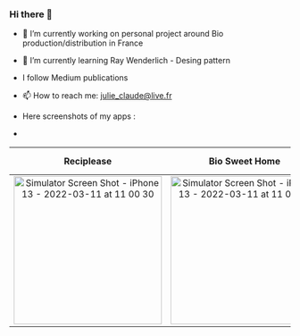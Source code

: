 ### Hi there 👋

- 🔭 I’m currently working on personal project around Bio production/distribution in France  
- 🌱 I’m currently learning Ray Wenderlich - Desing pattern
- I follow Medium publications
- 📫 How to reach me: julie_claude@live.fr


- Here screenshots of my apps :
- 
|  Reciplease                |      Bio Sweet Home         |        Le Baluchon
|:-------------------------:|:-------------------------:|:-------------------------:
<img width="265" alt="Simulator Screen Shot - iPhone 13 - 2022-03-11 at 11 00 30" src="https://user-images.githubusercontent.com/79853433/157845712-03100ce4-e163-4e7b-a8a6-5fa1aefa71ec.png"> | <img width="265" alt="Simulator Screen Shot - iPhone 13 - 2022-03-11 at 11 00 30" src="https://user-images.githubusercontent.com/79853433/160256423-2d6b1e6f-a48e-4a92-95f8-0e0c391a6736.png)">



